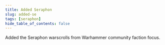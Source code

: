 ```yaml
---
title: Added Seraphon
slug: added-se
tags: [seraphon]
hide_table_of_contents: false
---
```


Added the Seraphon warscrolls from Warhammer community faction focus.
